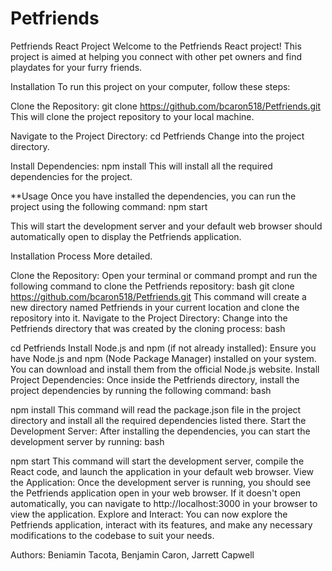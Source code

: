 # Petfriends

Petfriends React Project
Welcome to the Petfriends React project! This project is aimed at helping you connect with other pet owners and find playdates for your furry friends.

Installation
To run this project on your computer, follow these steps:

Clone the Repository: git clone https://github.com/bcaron518/Petfriends.git
This will clone the project repository to your local machine.

Navigate to the Project Directory: cd Petfriends
Change into the project directory.

Install Dependencies: npm install
This will install all the required dependencies for the project.

**Usage Once you have installed the dependencies, you can run the project using the following command:
npm start

This will start the development server and your default web browser 
should automatically open to display the Petfriends application.



Installation Process More detailed.

Clone the Repository: Open your terminal or command prompt and run the following command to clone the Petfriends repository:
bash
git clone https://github.com/bcaron518/Petfriends.git
This command will create a new directory named Petfriends in your current location and clone the repository into it.
Navigate to the Project Directory: Change into the Petfriends directory that was created by the cloning process:
bash

cd Petfriends
Install Node.js and npm (if not already installed): Ensure you have Node.js and npm (Node Package Manager) installed on your system. You can download and install them from the official Node.js website.
Install Project Dependencies: Once inside the Petfriends directory, install the project dependencies by running the following command:
bash

npm install
This command will read the package.json file in the project directory and install all the required dependencies listed there.
Start the Development Server: After installing the dependencies, you can start the development server by running:
bash

npm start
This command will start the development server, compile the React code, and launch the application in your default web browser.
View the Application: Once the development server is running, you should see the Petfriends application open in your web browser. 
If it doesn't open automatically, you can navigate to http://localhost:3000 in your browser to view the application.
Explore and Interact: You can now explore the Petfriends application, interact with its features, and make any necessary modifications to the codebase to suit your needs.

Authors: Beniamin Tacota, Benjamin Caron, Jarrett Capwell